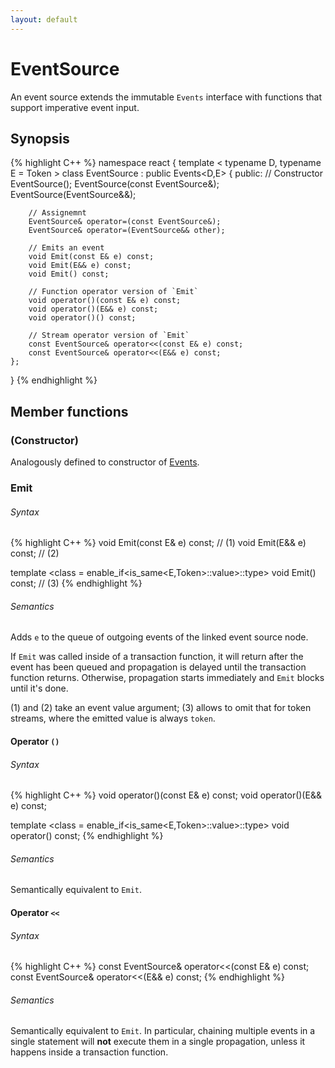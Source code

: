```yaml
---
layout: default
---
```

# EventSource

An event source extends the immutable `Events` interface with functions that support imperative event input.

## Synopsis
{% highlight C++ %}
namespace react
{
    template
    <
        typename D,
        typename E = Token
    >
    class EventSource : public Events<D,E>
    {
    public:
        // Constructor
        EventSource();
        EventSource(const EventSource&);
        EventSource(EventSource&&);

        // Assignemnt
        EventSource& operator=(const EventSource&);
        EventSource& operator=(EventSource&& other);

        // Emits an event
        void Emit(const E& e) const;
        void Emit(E&& e) const;
        void Emit() const;

        // Function operator version of `Emit`
        void operator()(const E& e) const;
        void operator()(E&& e) const;
        void operator()() const;

        // Stream operator version of `Emit`
        const EventSource& operator<<(const E& e) const;
        const EventSource& operator<<(E&& e) const;
    };
}
{% endhighlight %}

## Member functions

### (Constructor)
Analogously defined to constructor of [Events](#events).

### Emit
###### Syntax
{% highlight C++ %}
void Emit(const E& e) const;    // (1)
void Emit(E&& e) const;         // (2)

template <class = enable_if<is_same<E,Token>::value>::type>
void Emit() const;              // (3)
{% endhighlight %}

###### Semantics
Adds `e` to the queue of outgoing events of the linked event source node.

If `Emit` was called inside of a transaction function, it will return after the event has been queued and propagation is delayed until the transaction function returns.
Otherwise, propagation starts immediately and `Emit` blocks until it's done.

(1) and (2) take an event value argument; (3) allows to omit that for token streams, where the emitted value is always `token`.

#### Operator `()`
###### Syntax
{% highlight C++ %}
void operator()(const E& e) const;
void operator()(E&& e) const;

template <class = enable_if<is_same<E,Token>::value>::type>
void operator() const;
{% endhighlight %}

###### Semantics
Semantically equivalent to `Emit`.

#### Operator `<<`
###### Syntax
{% highlight C++ %}
const EventSource& operator<<(const E& e) const;
const EventSource& operator<<(E&& e) const;
{% endhighlight %}

###### Semantics
Semantically equivalent to `Emit`. In particular, chaining multiple events in a single statement will **not** execute them in a single propagation, unless it happens inside a transaction function.